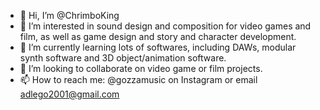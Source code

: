 - 👋 Hi, I’m @ChrimboKing
- 👀 I’m interested in sound design and composition for video games and film, as well as game design and story and character development.
- 🌱 I’m currently learning lots of softwares, including DAWs, modular synth software and 3D object/animation software.
- 💞️ I’m looking to collaborate on video game or film projects.
- 📫 How to reach me: @gozzamusic on Instagram or email adlego2001@gmail.com

<!---
ChrimboKing/ChrimboKing is a ✨ special ✨ repository because its `README.md` (this file) appears on your GitHub profile.
You can click the Preview link to take a look at your changes.
--->
